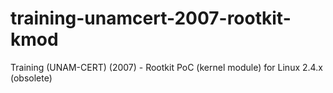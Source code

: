 # training-unamcert-2007-rootkit-kmod
Training (UNAM-CERT) (2007) - Rootkit PoC (kernel module) for Linux 2.4.x (obsolete)

